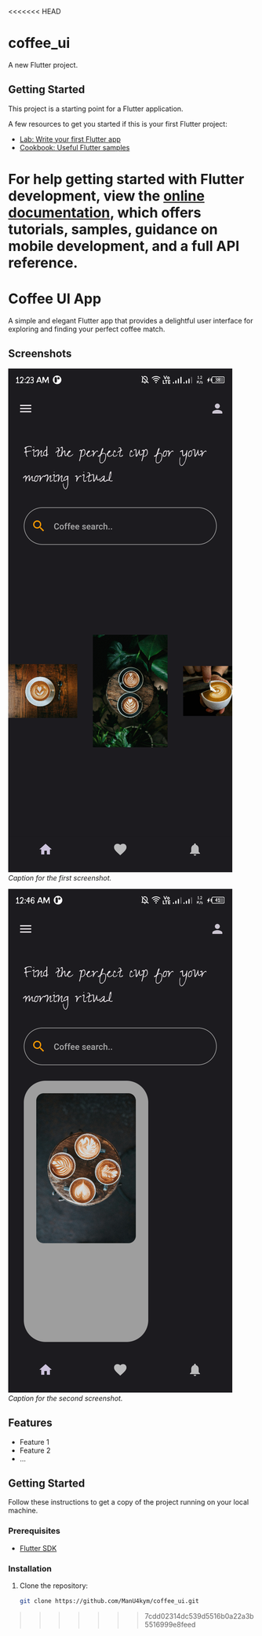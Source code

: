 <<<<<<< HEAD
# coffee_ui

A new Flutter project.

## Getting Started

This project is a starting point for a Flutter application.

A few resources to get you started if this is your first Flutter project:

- [Lab: Write your first Flutter app](https://docs.flutter.dev/get-started/codelab)
- [Cookbook: Useful Flutter samples](https://docs.flutter.dev/cookbook)

For help getting started with Flutter development, view the
[online documentation](https://docs.flutter.dev/), which offers tutorials,
samples, guidance on mobile development, and a full API reference.
=======
# Coffee UI App

A simple and elegant Flutter app that provides a delightful user interface for exploring and finding your perfect coffee match.

## Screenshots

![Screenshot 1](flutter_01.png)
*Caption for the first screenshot.*

![Screenshot 2](flutter_02.png)
*Caption for the second screenshot.*

## Features

- Feature 1
- Feature 2
- ...

## Getting Started

Follow these instructions to get a copy of the project running on your local machine.

### Prerequisites

- [Flutter SDK](https://flutter.dev/docs/get-started/install)

### Installation

1. Clone the repository:

   ```bash
   git clone https://github.com/ManU4kym/coffee_ui.git

>>>>>>> 7cdd02314dc539d5516b0a22a3b5516999e8feed
